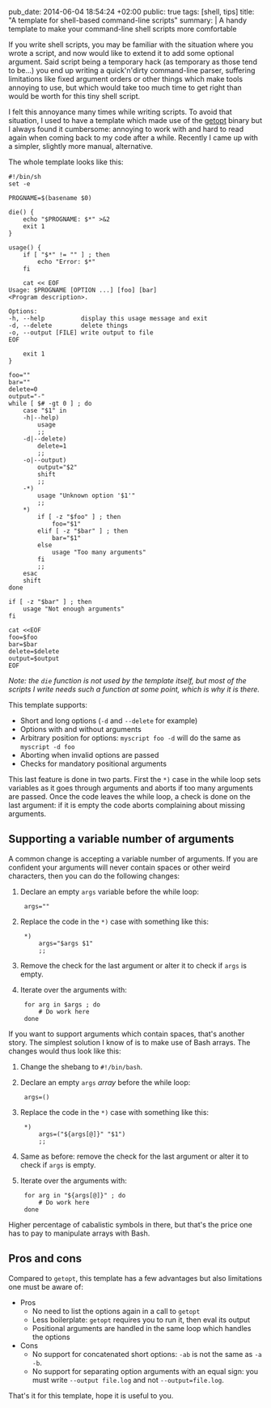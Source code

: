 pub_date: 2014-06-04 18:54:24 +02:00
public: true
tags: [shell, tips]
title: "A template for shell-based command-line scripts"
summary: |
    A handy template to make your command-line shell scripts more comfortable

If you write shell scripts, you may be familiar with the situation where you wrote a script, and now would like to extend it to add some optional argument. Said script being a temporary hack (as temporary as those tend to be...) you end up writing a quick'n'dirty command-line parser, suffering limitations like fixed argument orders or other things which make tools annoying to use, but which would take too much time to get right than would be worth for this tiny shell script.

I felt this annoyance many times while writing scripts. To avoid that situation, I used to have a template which made use of the [getopt][] binary but I always found it cumbersome: annoying to work with and hard to read again when coming back to my code after a while. Recently I came up with a simpler, slightly more manual, alternative.

The whole template looks like this:

    #!/bin/sh
    set -e

    PROGNAME=$(basename $0)

    die() {
        echo "$PROGNAME: $*" >&2
        exit 1
    }

    usage() {
        if [ "$*" != "" ] ; then
            echo "Error: $*"
        fi

        cat << EOF
    Usage: $PROGNAME [OPTION ...] [foo] [bar]
    <Program description>.

    Options:
    -h, --help          display this usage message and exit
    -d, --delete        delete things
    -o, --output [FILE] write output to file
    EOF

        exit 1
    }

    foo=""
    bar=""
    delete=0
    output="-"
    while [ $# -gt 0 ] ; do
        case "$1" in
        -h|--help)
            usage
            ;;
        -d|--delete)
            delete=1
            ;;
        -o|--output)
            output="$2"
            shift
            ;;
        -*)
            usage "Unknown option '$1'"
            ;;
        *)
            if [ -z "$foo" ] ; then
                foo="$1"
            elif [ -z "$bar" ] ; then
                bar="$1"
            else
                usage "Too many arguments"
            fi
            ;;
        esac
        shift
    done

    if [ -z "$bar" ] ; then
        usage "Not enough arguments"
    fi

    cat <<EOF
    foo=$foo
    bar=$bar
    delete=$delete
    output=$output
    EOF

_Note: the `die` function is not used by the template itself, but most of the scripts I write needs such a function at some point, which is why it is there._

This template supports:

- Short and long options (`-d` and `--delete` for example)
- Options with and without arguments
- Arbitrary position for options: `myscript foo -d` will do the same as `myscript -d foo`
- Aborting when invalid options are passed
- Checks for mandatory positional arguments

This last feature is done in two parts. First the `*)` case in the while loop sets variables as it goes through arguments and aborts if too many arguments are passed. Once the code leaves the while loop, a check is done on the last argument: if it is empty the code aborts complaining about missing arguments.

## Supporting a variable number of arguments

A common change is accepting a variable number of arguments. If you are confident your arguments will never contain spaces or other weird characters, then you can do the following changes:

1. Declare an empty `args` variable before the while loop:

        args=""

2. Replace the code in the `*)` case with something like this:

        *)
            args="$args $1"
            ;;

3. Remove the check for the last argument or alter it to check if `args` is empty.

4. Iterate over the arguments with:

        for arg in $args ; do
            # Do work here
        done

If you want to support arguments which contain spaces, that's another story. The simplest solution I know of is to make use of Bash arrays. The changes would thus look like this:

1. Change the shebang to `#!/bin/bash`.

2. Declare an empty `args` _array_ before the while loop:

        args=()

3. Replace the code in the `*)` case with something like this:

        *)
            args=("${args[@]}" "$1")
            ;;

4. Same as before: remove the check for the last argument or alter it to check if `args` is empty.

5. Iterate over the arguments with:

        for arg in "${args[@]}" ; do
            # Do work here
        done

Higher percentage of cabalistic symbols in there, but that's the price one has to pay to manipulate arrays with Bash.

## Pros and cons

Compared to `getopt`, this template has a few advantages but also limitations one must be aware of:

- Pros
    - No need to list the options again in a call to `getopt`
    - Less boilerplate: `getopt` requires you to run it, then eval its output
    - Positional arguments are handled in the same loop which handles the options
- Cons
    - No support for concatenated short options: `-ab` is not the same as `-a -b`.
    - No support for separating option arguments with an equal sign: you must write `--output file.log` and not `--output=file.log`.

That's it for this template, hope it is useful to you.

[getopt]: http://man7.org/linux/man-pages/man1/getopt.1.html
